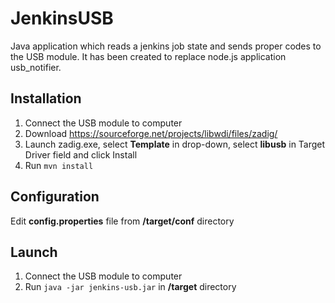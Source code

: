 JenkinsUSB
=========

Java application which reads a jenkins job state and sends proper codes to the USB module. It has been created to replace node.js application usb_notifier.

Installation
---------
1. Connect the USB module to computer
2. Download https://sourceforge.net/projects/libwdi/files/zadig/
3. Launch zadig.exe, select **Template** in drop-down, select **libusb** in Target Driver field and click Install
4. Run `mvn install`

Configuration
---------
Edit **config.properties** file from **/target/conf** directory

Launch
---------
1. Connect the USB module to computer
2. Run `java -jar jenkins-usb.jar` in **/target** directory